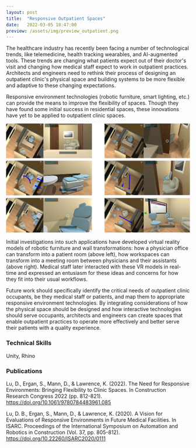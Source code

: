 ```yaml
---
layout: post
title:  "Responsive Outpatient Spaces"
date:   2022-03-05 18:47:00
preview: /assets/img/preview_outpatient.png
---
```


The healthcare industry has recently been facing a number of technological trends, like telemedicine, health tracking wearables, and AI-augmented tools. These trends are changing what patients expect out of their doctor's visit and changing how medical staff expect to work in outpatient practices. Architects and engineers need to rethink their process of designing an outpatient clinic's physical space and building systems to be more flexible and adaptive to these changing expectations.

Responsive environment technologies (robotic furniture, smart lighting, etc.) can provide the means to improve the flexibility of spaces. Though they have found some initial success in residential spaces, these innovations have yet to be applied to outpatient clinic spaces.

![room transformations](/assets/img/outpatient/transformations.png)

Initial investigations into such applications have developed virtual reality models of robotic furniture and wall transformations: how a physician office can transform into a patient room (above left), how workspaces can transform into a meeting room between physicians and their assistants (above right). Medical staff later interacted with these VR models in real-time and expressed an entusiasm for these ideas and concerns for how they fit into their usual workflows.

Future work should specifically identify the critical needs of outpatient clinic occupants, be they medical staff or patients, and map them to appropriate responsive environment technologies. By integrating considerations of how the physical space should be designed and how interactive technologies should serve occupants, architects and engineers can create spaces that enable outpatient practices to operate more effectively and better serve their patients with a quality experience.

### Technical Skills

Unity, Rhino

### Publications

Lu, D., Ergan, S., Mann, D., & Lawrence, K. (2022). The Need for Responsive Environments: Bringing Flexibility to Clinic Spaces. In Construction Research Congress 2022 (pp. 812-821). https://doi.org/10.1061/9780784483961.085

Lu, D. B., Ergan, S., Mann, D., & Lawrence, K. (2020). A Vision for Evaluations of Responsive Environments in Future Medical Facilities. In ISARC. Proceedings of the International Symposium on Automation and Robotics in Construction (Vol. 37, pp. 805-812). https://doi.org/10.22260/ISARC2020/0111